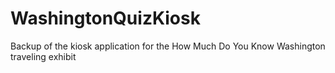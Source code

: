 # WashingtonQuizKiosk
Backup of the kiosk application for the How Much Do You Know Washington traveling exhibit
